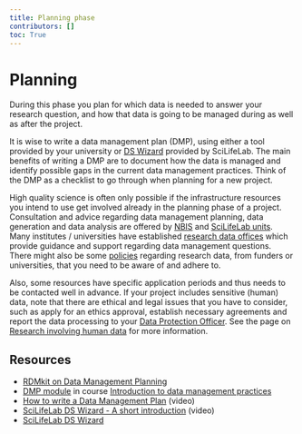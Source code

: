 ```yaml
---
title: Planning phase
contributors: []
toc: True
---
```


# Planning
During this phase you plan for which data is needed to answer your research question, and how that data is going to be managed during as well as after the project.

It is wise to write a data management plan (DMP), using either a tool provided by your university or [DS Wizard](https://dsw.scilifelab.se/) provided by SciLifeLab. The main benefits of writing a DMP are to document how the data is managed and identify possible gaps in the current data management practices. Think of the DMP as a checklist to go through when planning for a new project.

High quality science is often only possible if the infrastructure resources you intend to use get involved already in the planning phase of a project. Consultation and advice regarding data management planning, data generation and data analysis are offered by [NBIS](https://nbis.se/support/consultation.html) and [SciLifeLab units](https://www.scilifelab.se/services). Many institutes / universities have established [research data offices](/topics/university-rdm-resources#research-data-support-guidelines-and-policies) which provide guidance and support regarding data management questions. There might also be some [policies](/topics/university-rdm-resources#research-data-support-guidelines-and-policies) regarding research data, from funders or universities, that you need to be aware of and adhere to.

Also, some resources have specific application periods and thus needs to be contacted well in advance. If your project includes sensitive (human) data, note that there are ethical and legal issues that you have to consider, such as apply for an ethics approval, establish necessary agreements and report the data processing to your [Data Protection Officer](/topics/university-rdm-resources/#data-protection-officers). See the page on [Research involving human data](/topics/research-involving-human-data) for more information.



## Resources
* [RDMkit on Data Management Planning](https://rdmkit.elixir-europe.org/planning)
* [DMP module](https://nbisweden.github.io/module-dmp-dm-practices/) in course [Introduction to data management practices](https://uppsala.instructure.com/courses/48087/pages/introduction-to-data-management-practices)
* [How to write a Data Management Plan](https://www.youtube.com/watch?v=HDfwz60FXjw) (video)
* [SciLifeLab DS Wizard - A short introduction](https://www.youtube.com/watch?v=HY2DVnNGkAs) (video)
* [SciLifeLab DS Wizard](https://dsw.scilifelab.se)

